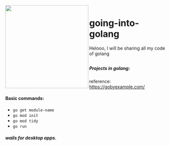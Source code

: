 <img align="left" style="width:260px" src="https://media.tenor.com/60-jjmqKO3cAAAAi/go-girl.gif" width="288px">

# going-into-golang

Helooo, I will be sharing all my code of golang

<h2></h2>
<h2></h2>

##### Projects in golang:

reference: https://gobyexample.com/

#### Basic commands:

- `go get module-name`
- `go mod init`
- `go mod tidy`
- `go run`

##### wails for desktop apps.
